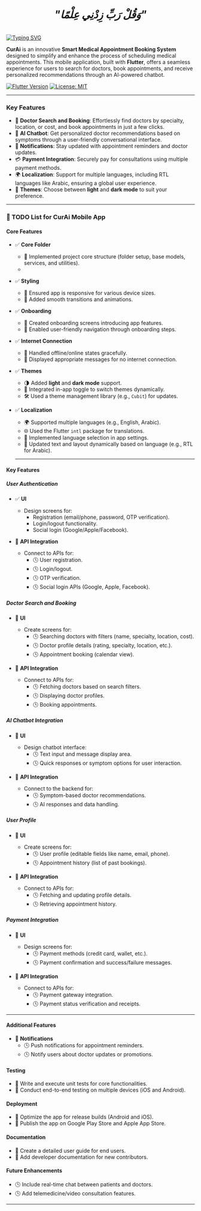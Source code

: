 <div align="center">

# *"وَقُلْ رَبِّ زِدْنِي عِلْمًا"*

</div>

<br clear="both">
<a href="https://git.io/typing-svg"><img src="https://readme-typing-svg.demolab.com?font=Protest+Guerrilla&weight=900&size=45&pause=1000&color=F78918&width=835&height=100&lines=CurAi+App+📱+%F0%9F%98%8A%E2%9C%8C%EF%B8%8F" alt="Typing SVG" /></a>
<br clear="both">

**CurAi** is an innovative **Smart Medical Appointment Booking System** designed to simplify and enhance the process of scheduling medical appointments. This mobile application, built with **Flutter**, offers a seamless experience for users to search for doctors, book appointments, and receive personalized recommendations through an AI-powered chatbot. 

[![Flutter Version](https://img.shields.io/badge/Flutter-v3.0-blue.svg)](https://flutter.dev/)
[![License: MIT](https://img.shields.io/badge/License-MIT-yellow.svg)](https://opensource.org/licenses/MIT)

---

### **Key Features**
- 🌟 **Doctor Search and Booking**: Effortlessly find doctors by specialty, location, or cost, and book appointments in just a few clicks.  
- 🤖 **AI Chatbot**: Get personalized doctor recommendations based on symptoms through a user-friendly conversational interface.  
- 🔔 **Notifications**: Stay updated with appointment reminders and doctor updates.  
- 💳 **Payment Integration**: Securely pay for consultations using multiple payment methods.  
- 🌍 **Localization**: Support for multiple languages, including RTL languages like Arabic, ensuring a global user experience.  
- 🎨 **Themes**: Choose between **light** and **dark mode** to suit your preference.  

---

### 📝 TODO List for CurAi Mobile App  

#### **Core Features**
- ✅ **Core Folder**
  - 🚀 Implemented project core structure (folder setup, base models, services, and utilities).
  - 
- ✅ **Styling**
  - 📱 Ensured app is responsive for various device sizes.
  - 🎥 Added smooth transitions and animations.
 
- ✅ **Onboarding**
  - 🎯 Created onboarding screens introducing app features.
  - 🧭 Enabled user-friendly navigation through onboarding steps.

- ✅ **Internet Connection**
  - 📶 Handled offline/online states gracefully.
  - 🔔 Displayed appropriate messages for no internet connection.
 
- ✅ **Themes**
  - 🌗 Added **light** and **dark mode** support.
  - 🔄 Integrated in-app toggle to switch themes dynamically.
  - 🛠️ Used a theme management library (e.g., `Cubit`) for updates.

- ✅ **Localization**
  - 🌍 Supported multiple languages (e.g., English, Arabic).
  - 🌐 Used the Flutter `intl` package for translations.
  - 🔧 Implemented language selection in app settings.
  - 📝 Updated text and layout dynamically based on language (e.g., RTL for Arabic).
 
  ---
  
#### **Key Features**
##### **User Authentication**
- ✅ **UI**  
  - Design screens for:
    - Registration (email/phone, password, OTP verification).  
    - Login/logout functionality.  
    - Social login (Google/Apple/Facebook).  

- 🔲 **API Integration**  
  - Connect to APIs for:
    - 🕓 User registration.  
    - 🕓 Login/logout.  
    - 🕓 OTP verification.  
    - 🕓 Social login APIs (Google, Apple, Facebook).  


##### **Doctor Search and Booking**
- 🔲 **UI**  
  - Create screens for:
    - 🕓 Searching doctors with filters (name, specialty, location, cost).  
    - 🕓 Doctor profile details (rating, specialty, location, etc.).  
    - 🕓 Appointment booking (calendar view).  

- 🔲 **API Integration**  
  - Connect to APIs for:
    - 🕓 Fetching doctors based on search filters.  
    - 🕓 Displaying doctor profiles.  
    - 🕓 Booking appointments.  


##### **AI Chatbot Integration**
- 🔲 **UI**  
  - Design chatbot interface:
    - 🕓  Text input and message display area.  
    - 🕓  Quick responses or symptom options for user interaction.  

- 🔲 **API Integration**  
  - Connect to the backend for:
    - 🕓  Symptom-based doctor recommendations.  
    - 🕓  AI responses and data handling.  


##### **User Profile**
- 🔲 **UI**  
  - Create screens for:
    - 🕓  User profile (editable fields like name, email, phone).  
    - 🕓  Appointment history (list of past bookings).  

- 🔲 **API Integration**  
  - Connect to APIs for:
    - 🕓  Fetching and updating profile details.  
    - 🕓  Retrieving appointment history.  

##### **Payment Integration**
- 🔲 **UI**  
  - Design screens for:
    - 🕓  Payment methods (credit card, wallet, etc.).  
    - 🕓  Payment confirmation and success/failure messages.  

- 🔲 **API Integration**  
  - Connect to APIs for:
    - 🕓  Payment gateway integration.  
    - 🕓  Payment status verification and receipts.  

---

#### **Additional Features**
- 🔲 **Notifications**
  - 🕓  Push notifications for appointment reminders.  
  - 🕓  Notify users about doctor updates or promotions.  

#### **Testing**
- 🔲 Write and execute unit tests for core functionalities.  
- 🔲 Conduct end-to-end testing on multiple devices (iOS and Android).  

#### **Deployment**
- 🔲 Optimize the app for release builds (Android and iOS).  
- 🔲 Publish the app on Google Play Store and Apple App Store.  

#### **Documentation**
- 🔲 Create a detailed user guide for end users.  
- 🔲 Add developer documentation for new contributors.  

#### **Future Enhancements**
- 🕓 Include real-time chat between patients and doctors.  
- 🕓 Add telemedicine/video consultation features.  

---
